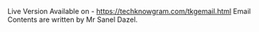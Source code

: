 Live Version Available on - https://techknowgram.com/tkgemail.html
Email Contents are written by Mr Sanel Dazel.
